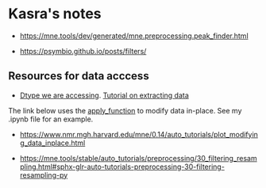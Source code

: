 # Kasra's notes
- https://mne.tools/dev/generated/mne.preprocessing.peak_finder.html

- https://psymbio.github.io/posts/filters/


## Resources for data acccess
- [Dtype we are accessing](https://mne.tools/stable/generated/mne.io.Raw.html). [Tutorial on extracting data](https://mne.tools/stable/auto_tutorials/raw/10_raw_overview.html#extracting-data-from-raw-objects)

The link below uses the [apply_function](https://mne.tools/stable/generated/mne.io.Raw.html#mne.io.Raw.apply_function) to modify data in-place. See my .ipynb file for an example.
- https://www.nmr.mgh.harvard.edu/mne/0.14/auto_tutorials/plot_modifying_data_inplace.html

- https://mne.tools/stable/auto_tutorials/preprocessing/30_filtering_resampling.html#sphx-glr-auto-tutorials-preprocessing-30-filtering-resampling-py